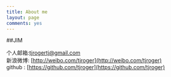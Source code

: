 ```yaml
---
title: About me
layout: page
comments: yes
---
```

  
##JIM    

个人邮箱:tjrogertj@gmail.com      
新浪微博: [http://weibo.com/tjroger](http://weibo.com/tjroger)      
github : [https://github.com/tjroger](https://github.com/tjroger)   

